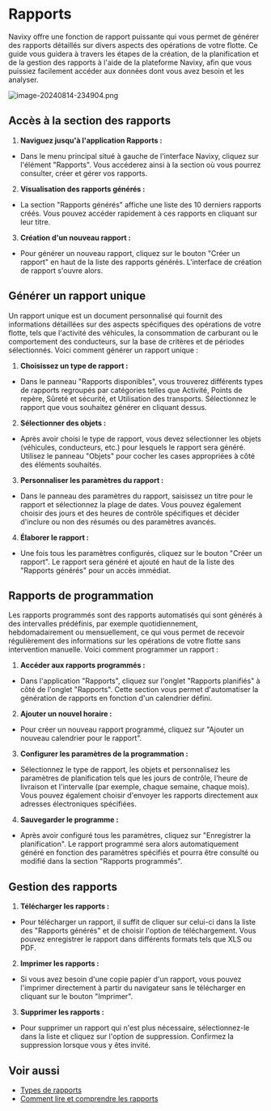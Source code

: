 # Rapports

Navixy offre une fonction de rapport puissante qui vous permet de générer des rapports détaillés sur divers aspects des opérations de votre flotte. Ce guide vous guidera à travers les étapes de la création, de la planification et de la gestion des rapports à l'aide de la plateforme Navixy, afin que vous puissiez facilement accéder aux données dont vous avez besoin et les analyser.

![image-20240814-234904.png](../../guide-de-litilizateur/rapports/attachments/image-20240814-234904.png)

## Accès à la section des rapports

1. **Naviguez jusqu'à l'application Rapports :**

* Dans le menu principal situé à gauche de l'interface Navixy, cliquez sur l'élément "Rapports". Vous accéderez ainsi à la section où vous pourrez consulter, créer et gérer vos rapports.

2. **Visualisation des rapports générés :**

* La section "Rapports générés" affiche une liste des 10 derniers rapports créés. Vous pouvez accéder rapidement à ces rapports en cliquant sur leur titre.

3. **Création d'un nouveau rapport :**

* Pour générer un nouveau rapport, cliquez sur le bouton "Créer un rapport" en haut de la liste des rapports générés. L'interface de création de rapport s'ouvre alors.

## Générer un rapport unique

Un rapport unique est un document personnalisé qui fournit des informations détaillées sur des aspects spécifiques des opérations de votre flotte, tels que l'activité des véhicules, la consommation de carburant ou le comportement des conducteurs, sur la base de critères et de périodes sélectionnés. Voici comment générer un rapport unique :

1. **Choisissez un type de rapport :**

* Dans le panneau "Rapports disponibles", vous trouverez différents types de rapports regroupés par catégories telles que Activité, Points de repère, Sûreté et sécurité, et Utilisation des transports. Sélectionnez le rapport que vous souhaitez générer en cliquant dessus.

2. **Sélectionner des objets :**

* Après avoir choisi le type de rapport, vous devez sélectionner les objets (véhicules, conducteurs, etc.) pour lesquels le rapport sera généré. Utilisez le panneau "Objets" pour cocher les cases appropriées à côté des éléments souhaités.

3. **Personnaliser les paramètres du rapport :**

* Dans le panneau des paramètres du rapport, saisissez un titre pour le rapport et sélectionnez la plage de dates. Vous pouvez également choisir des jours et des heures de contrôle spécifiques et décider d'inclure ou non des résumés ou des paramètres avancés.

4. **Élaborer le rapport :**

* Une fois tous les paramètres configurés, cliquez sur le bouton "Créer un rapport". Le rapport sera généré et ajouté en haut de la liste des "Rapports générés" pour un accès immédiat.

## Rapports de programmation

Les rapports programmés sont des rapports automatisés qui sont générés à des intervalles prédéfinis, par exemple quotidiennement, hebdomadairement ou mensuellement, ce qui vous permet de recevoir régulièrement des informations sur les opérations de votre flotte sans intervention manuelle. Voici comment programmer un rapport :

1. **Accéder aux rapports programmés :**

* Dans l'application "Rapports", cliquez sur l'onglet "Rapports planifiés" à côté de l'onglet "Rapports". Cette section vous permet d'automatiser la génération de rapports en fonction d'un calendrier défini.

2. **Ajouter un nouvel horaire :**

* Pour créer un nouveau rapport programmé, cliquez sur "Ajouter un nouveau calendrier pour le rapport".

3. **Configurer les paramètres de la programmation :**

* Sélectionnez le type de rapport, les objets et personnalisez les paramètres de planification tels que les jours de contrôle, l'heure de livraison et l'intervalle (par exemple, chaque semaine, chaque mois). Vous pouvez également choisir d'envoyer les rapports directement aux adresses électroniques spécifiées.

4. **Sauvegarder le programme :**

* Après avoir configuré tous les paramètres, cliquez sur "Enregistrer la planification". Le rapport programmé sera alors automatiquement généré en fonction des paramètres spécifiés et pourra être consulté ou modifié dans la section "Rapports programmés".

## Gestion des rapports

1. **Télécharger les rapports :**

* Pour télécharger un rapport, il suffit de cliquer sur celui-ci dans la liste des "Rapports générés" et de choisir l'option de téléchargement. Vous pouvez enregistrer le rapport dans différents formats tels que XLS ou PDF.

2. **Imprimer les rapports :**

* Si vous avez besoin d'une copie papier d'un rapport, vous pouvez l'imprimer directement à partir du navigateur sans le télécharger en cliquant sur le bouton "Imprimer".

3. **Supprimer les rapports :**

* Pour supprimer un rapport qui n'est plus nécessaire, sélectionnez-le dans la liste et cliquez sur l'option de suppression. Confirmez la suppression lorsque vous y êtes invité.

## Voir aussi

* [Types de rapports](../../guide-de-litilizateur/rapports/rapports/types-de-rapports.md)
* [Comment lire et comprendre les rapports](../../guide-de-litilizateur/rapports/rapports/lire-et-comprendre-les-rapports.md)
